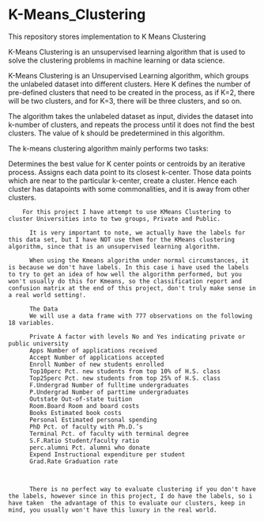 # K-Means_Clustering
This repository stores implementation to K Means Clustering

K-Means Clustering is an unsupervised learning algorithm that is used to solve the clustering problems in machine learning or data science. 


K-Means Clustering is an Unsupervised Learning algorithm, which groups the unlabeled dataset into different clusters. Here K defines the number of pre-defined clusters that need to be created in the process, as if K=2, there will be two clusters, and for K=3, there will be three clusters, and so on.

The algorithm takes the unlabeled dataset as input, divides the dataset into k-number of clusters, and repeats the process until it does not find the best clusters. The value of k should be predetermined in this algorithm.

The k-means clustering algorithm mainly performs two tasks:

Determines the best value for K center points or centroids by an iterative process.
Assigns each data point to its closest k-center. Those data points which are near to the particular k-center, create a cluster.
Hence each cluster has datapoints with some commonalities, and it is away from other clusters.



        For this project I have attempt to use KMeans Clustering to cluster Universities into to two groups, Private and Public.

          It is very important to note, we actually have the labels for this data set, but I have NOT use them for the KMeans clustering algorithm, since that is an unsupervised learning algorithm.

          When using the Kmeans algorithm under normal circumstances, it is because we don't have labels. In this case i have used the labels to try to get an idea of how well the algorithm performed, but you won't usually do this for Kmeans, so the classification report and confusion matrix at the end of this project, don't truly make sense in a real world setting!.

          The Data
          We will use a data frame with 777 observations on the following 18 variables.

          Private A factor with levels No and Yes indicating private or public university
          Apps Number of applications received
          Accept Number of applications accepted
          Enroll Number of new students enrolled
          Top10perc Pct. new students from top 10% of H.S. class
          Top25perc Pct. new students from top 25% of H.S. class
          F.Undergrad Number of fulltime undergraduates
          P.Undergrad Number of parttime undergraduates
          Outstate Out-of-state tuition
          Room.Board Room and board costs
          Books Estimated book costs
          Personal Estimated personal spending
          PhD Pct. of faculty with Ph.D.’s
          Terminal Pct. of faculty with terminal degree
          S.F.Ratio Student/faculty ratio
          perc.alumni Pct. alumni who donate
          Expend Instructional expenditure per student
          Grad.Rate Graduation rate
          
          
          
          There is no perfect way to evaluate clustering if you don't have the labels, however since in this project, I do have the labels, so i have taken  the advantage of this to evaluate our clusters, keep in mind, you usually won't have this luxury in the real world.
